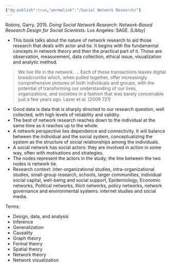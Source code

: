 ```yaml
---
{"dg-publish":true,"permalink":"/Social Network Research/"}
---
```


Robins, Garry. 2015. _Doing Social Network Research: Network-Based Research Design for Social Scientists_. Los Angeles: SAGE. [Libby]

- This book talks about the nature of network research to aid those research that deals with actor and tie. It begins with the fundamental concepts in network theory and then the practical part of it. Those are observation, measurement, data collection, ethical issue, visualization and analytic method.

> We live life in the network. ... Each of these transactions leaves digital breadcrumbs which, when pulled together, offer increasingly comprehensive pictures of both individuals and groups, with the potential of transforming our understanding of our lives, organizations, and societies in a fashion that was barely conceivable just a few years ago.
> Lazer et al. (2009 721)

- Good data is data that is sharply directed to our research question, well collected, with high levels of reliability and validity.
- The best of network research reaches down to the individual at the same time as it reaches up to the whole. 
- A network perspective lies dependence and connectivity. It will balance between the individual and the social system, conceptualizing the system as the structure of social relationships among the individuals.
- A social network has social actors: they are involved in action in some way, often with motivations and strategies.
- The nodes represent the actors in the study; the line between the two nodes is network tie. 
- Research context: inter-organizational studies, intra-organizational studies, small-group research, schools, larger communities, individual social capital, well-being and social support, Epidemiology, Economic networks, Political networks, Illicit networks, policy networks, network governance and environmental systems. internet studies and social media. 

Terms: 
- Design, data, and analysis
- Inference
- Generalization
- Causality
- Graph theory
- Formal theory
- Spatial theory
- Network theory
- Network visualization